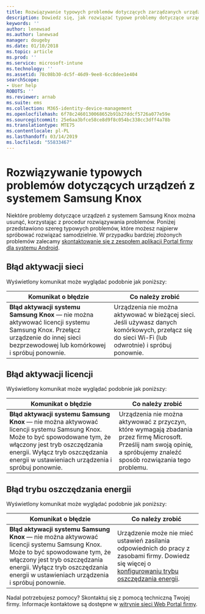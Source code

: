 ```yaml
---
title: Rozwiązywanie typowych problemów dotyczących zarządzanych urządzeń z systemem Samsung Knox | Microsoft Docs
description: Dowiedz się, jak rozwiązać typowe problemy dotyczące urządzeń z systemem Samsung Knox.
keywords: ''
author: lenewsad
ms.author: lanewsad
manager: dougeby
ms.date: 01/10/2018
ms.topic: article
ms.prod: ''
ms.service: microsoft-intune
ms.technology: ''
ms.assetid: 78c08b30-dc5f-46d9-9ee8-6cc8dee1e404
searchScope:
- User help
ROBOTS: ''
ms.reviewer: arnab
ms.suite: ems
ms.collection: M365-identity-device-management
ms.openlocfilehash: 6f78c2460130068652b91b27ddcf5726a077e59e
ms.sourcegitcommit: 25e6aa3bfce58ce8d9f8c054bc338cc3dff4a78b
ms.translationtype: MTE75
ms.contentlocale: pl-PL
ms.lasthandoff: 03/14/2019
ms.locfileid: "55833467"
---
```

# <a name="fix-common-issues-with-your-samsung-knox-device"></a>Rozwiązywanie typowych problemów dotyczących urządzeń z systemem Samsung Knox

Niektóre problemy dotyczące urządzeń z systemem Samsung Knox można usunąć, korzystając z procedur rozwiązywania problemów. Poniżej przedstawiono szereg typowych problemów, które możesz najpierw spróbować rozwiązać samodzielnie. W przypadku bardziej złożonych problemów zalecamy [skontaktowanie się z zespołem aplikacji Portal firmy dla systemu Android](https://github.com/MicrosoftDocs/IntuneDocs/blob/master/intune-user-help/send-logs-to-microsoft-android.md).

## <a name="network-activation-error"></a>Błąd aktywacji sieci

Wyświetlony komunikat może wyglądać podobnie jak poniższy:

|Komunikat o błędzie|Co należy zrobić|
|---|---|
|**Błąd aktywacji systemu Samsung Knox** — nie można aktywować licencji systemu Samsung Knox. Przełącz urządzenie do innej sieci bezprzewodowej lub komórkowej i spróbuj ponownie.|Urządzenia nie można aktywować w bieżącej sieci. Jeśli używasz danych komórkowych, przełącz się do sieci Wi-Fi (lub odwrotnie) i spróbuj ponownie.|

## <a name="license-activation-error"></a>Błąd aktywacji licencji

Wyświetlony komunikat może wyglądać podobnie jak poniższy:

|Komunikat o błędzie|Co należy zrobić|
|---|---|
|**Błąd aktywacji systemu Samsung Knox** — nie można aktywować licencji systemu Samsung Knox. Może to być spowodowane tym, że włączony jest tryb oszczędzania energii. Wyłącz tryb oszczędzania energii w ustawieniach urządzenia i spróbuj ponownie.|Urządzenia nie można aktywować z przyczyn, które wymagają zbadania przez firmę Microsoft. Prześlij nam swoją opinię, a spróbujemy znaleźć sposób rozwiązania tego problemu.|

## <a name="power-saving-mode-error"></a>Błąd trybu oszczędzania energii

Wyświetlony komunikat może wyglądać podobnie jak poniższy:

|Komunikat o błędzie|Co należy zrobić|
|---|---|
|**Błąd aktywacji systemu Samsung Knox** — nie można aktywować licencji systemu Samsung Knox. Może to być spowodowane tym, że włączony jest tryb oszczędzania energii. Wyłącz tryb oszczędzania energii w ustawieniach urządzenia i spróbuj ponownie. |Urządzenie może nie mieć ustawień zasilania odpowiednich do pracy z zasobami firmy. Dowiedz się więcej o [konfigurowaniu trybu oszczędzania energii](power-saving-mode-android.md).|

Nadal potrzebujesz pomocy? Skontaktuj się z pomocą techniczną Twojej firmy. Informacje kontaktowe są dostępne w [witrynie sieci Web Portal firmy](https://go.microsoft.com/fwlink/?linkid=2010980).
